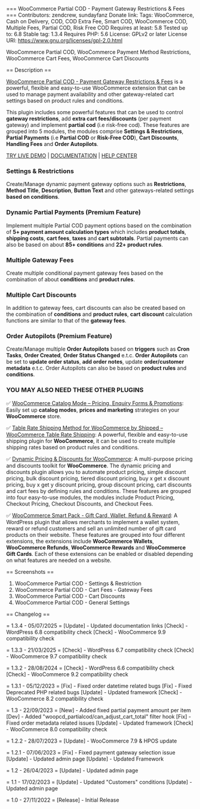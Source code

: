 === WooCommerce Partial COD - Payment Gateway Restrictions & Fees ===
Contributors: zendcrew, sundayfanz 
Donate link: 
Tags: WooCommerce, Cash on Delivery, COD, COD Extra Fee, Smart COD, WooCommerce COD, Multiple Fees, Partial COD, Risk Free COD
Requires at least: 5.8
Tested up to: 6.8
Stable tag: 1.3.4
Requires PHP: 5.6
License: GPLv2 or later
License URI: https://www.gnu.org/licenses/gpl-2.0.html

WooCommerce Partial COD, WooCommerce Payment Method Restrictions, WooCommerce Cart Fees, WooCommerce Cart Discounts

== Description ==

[WooCommerce Partial COD - Payment Gateway Restrictions & Fees](https://codecanyon.net/item/woocommerce-partial-cod-payment-gateway-restrictions-fees/41741012?ref=zendcrew) is a powerful, flexible and easy-to-use WooCommerce extension that can be used to manage payment availability and other gateway-related cart settings based on product rules and conditions.

This plugin includes some powerful features that can be used to control **gateway restrictions**, add **extra cart fees/discounts** (per payment gateway) and implement **partial cod** (i.e risk-free cod). These features are grouped into 5 modules, the modules comprise **Settings & Restrictions**, **Partial Payments** (i.e **Partial COD** or **Risk-Free COD**), **Cart Discounts**, **Handling Fees** and **Order Autopilots**.

[TRY LIVE DEMO](https://demo.zendcrew.cc/partial-cod/) | [DOCUMENTATION](https://support.zendcrew.cc/portal/en/kb/woocommerce-payment-gateway-restrictions-fees) | [HELP CENTER](https://support.zendcrew.cc/portal/en/newticket)

### Settings & Restrictions
Create/Manage dynamic payment gateway options such as **Restrictions**, **Method Title**, **Description**, **Button Text** and other gateways-related settings **based on conditions**.

### Dynamic Partial Payments (Premium Feature)
Implement multiple Partial COD payment options based on the combination of **5+ payment amount calculation types** which includes **product totals**, **shipping costs**, **cart fees**, **taxes** and **cart subtotals**. Partial payments can also be based on about **85+ conditions** and **22+ product rules**.

### Multiple Gateway Fees
Create multiple conditional payment gateway fees based on the combination of about **conditions** and **product rules**.

### Multiple Cart Discounts
In addition to gateway fees, cart discounts can also be created based on the combination of **conditions** and **product rules**, **cart discount** calculation functions are similar to that of the **gateway fees**.


### Order Autopilots (Premium Feature)
Create/Manage multiple **Order Autopilots** based on **triggers** such as **Cron Tasks**, **Order Created**, **Order Status Changed** e.t.c. **Order Autopilots** can be set to **update order status**, **add order notes**, update **order/customer metadata** e.t.c. Order Autopilots can also be based on **product rules** and **conditions**.

### YOU MAY ALSO NEED THESE OTHER PLUGINS

&#9989;&nbsp;[WooCommerce Catalog Mode – Pricing, Enquiry Forms & Promotions](https://wordpress.org/plugins/catalog-mode-pricing-enquiry-forms-promotions): Easily set up **catalog modes**,  **prices and marketing** strategies on your **WooCommerce** store.

&#9989;&nbsp;[Table Rate Shipping Method for WooCommerce by Shipped – WooCommerce Table Rate Shipping](https://wordpress.org/plugins/table-rate-shipping-rates): A powerful, flexible and easy-to-use shipping plugin for **WooCommerce**, it can be used to create multiple shipping rates based on product rules and conditions.

&#9989;&nbsp;[Dynamic Pricing & Discounts for WooCommerce](https://codecanyon.net/item/woopricely-dynamic-pricing-fees-discounts/23844181?ref=zendcrew): A multi-purpose pricing and discounts toolkit for **WooCommerce**. The dynamic pricing and discounts plugin allows you to automate product pricing, simple discount pricing, bulk discount pricing, tiered discount pricing, buy x get x discount pricing, buy x get y discount pricing, group discount pricing, cart discounts and cart fees by defining rules and conditions. These features are grouped into four easy-to-use modules, the modules include Product Pricing, Checkout Pricing, Checkout Discounts, and Checkout Fees.

&#9989;&nbsp;[WooCommerce Smart Pack - Gift Card, Wallet, Refund & Reward](https://codecanyon.net/item/woocommerce-smart-pack-gift-card-wallet-refund-reward/20265145?ref=zendcrew): A WordPress plugin that allows merchants to implement a wallet system, reward or refund customers and sell an unlimited number of gift card products on their website. These features are grouped into four different extensions, the extensions include **WooCommerce Wallets**, **WooCommerce Refunds**, **WooCommerce Rewards** and **WooCommerce Gift Cards**. Each of these extensions can be enabled or disabled depending on what features are needed on a website.

== Screenshots ==
1. WooCommerce Partial COD - Settings & Restriction
2. WooCommerce Partial COD - Cart Fees - Gateway Fees
3. WooCommerce Partial COD - Cart Discounts
4. WooCommerce Partial COD - General Settings

== Changelog ==

= 1.3.4 - 05/07/2025 =
[Update] - Updated documentation links
[Check] - WordPress 6.8 compatibility check
[Check] - WooCommerce 9.9 compatibility check

= 1.3.3 - 21/03/2025 =
[Check] - WordPress 6.7 compatibility check
[Check] - WooCommerce 9.7 compatibility check

= 1.3.2 - 28/08/2024 =
[Check] - WordPress 6.6 compatibility check
[Check] - WooCommerce 9.2 compatibility check

= 1.3.1 - 05/12/2023 =
[Fix] - Fixed order datetime related bugs
[Fix] - Fixed Deprecated PHP related bugs
[Update] - Updated framework
[Check] - WooCommerce 8.2 compatibility check

= 1.3 - 22/09/2023 =
[New] - Added fixed partial payment amount per item
[Dev] - Added "woopcd_partialcod/can_adjust_cart_total" filter hook
[Fix] - Fixed order metadata related issues
[Update] - Updated framework
[Check] - WooCommerce 8.0 compatibility check

= 1.2.2 - 28/07/2023 =
[Update] - WooCommerce 7.9 &amp; HPOS update

= 1.2.1 - 07/06/2023 =
[Fix] - Fixed payment gateway selection issue
[Update] - Updated admin page
[Update] - Updated Framework

= 1.2 - 26/04/2023 =
[Update] - Updated admin page

= 1.1 - 17/02/2023 =
[Update] - Updated "Customers" conditions
[Update] - Updated admin page

= 1.0 - 27/11/2022 =
[Release] - Initial Release
